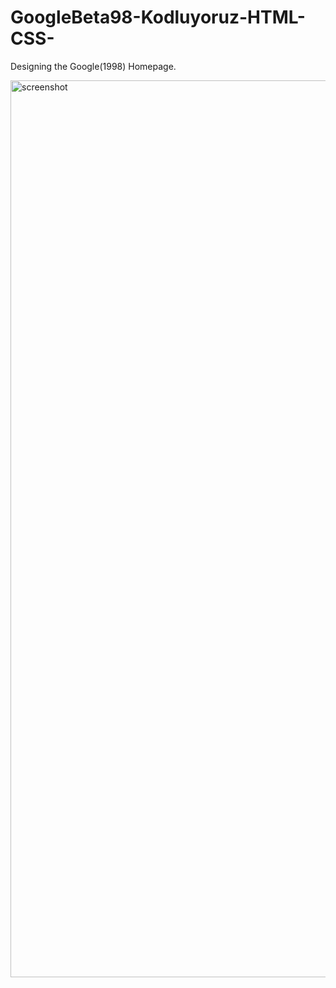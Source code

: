 # GoogleBeta98-Kodluyoruz-HTML-CSS-
Designing the Google(1998) Homepage.

<img width="1435" alt="screenshot" src="https://github.com/misikogl/GoogleBeta98-Kodluyoruz-HTML-CSS-/assets/89875821/2582d914-385e-42bd-bbab-d063b1e13650">
